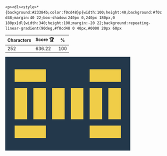 `<p><dl><style>*{background:#23384b;color:f0cd48}p{width:100;height:40;background:#f0cd48;margin:40 22;box-shadow:240px 0,240px 180px,0 180px}dl{width:340;height:100;margin:-20 22;background:repeating-linear-gradient(90deg,#f0cd48 0 40px,#0000 20px 60px`

| Characters | Score 🏆 | %   |
| ---------- | -------- | --- |
| 252        | 636.22   | 100 |

![](/2025/Oct2025/03/20251003.png)
